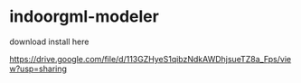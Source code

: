 # indoorgml-modeler

download install here 

https://drive.google.com/file/d/113GZHyeS1qibzNdkAWDhjsueTZ8a_Fps/view?usp=sharing
